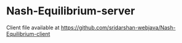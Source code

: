 # Nash-Equilibrium-server
Client file available at https://github.com/sridarshan-webjava/Nash-Equilibrium-client
